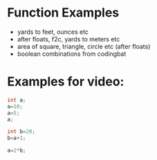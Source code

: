# Function Examples
+ yards to feet, ounces etc
+ after floats, f2c, yards to meters etc
+ area of square, triangle, circle etc (after floats)
+ boolean combinations from codingbat

# Examples for video:
```java
int a;
a=10;
a=5;
a;

int b=20;
b=a+1;

a=2*b;
```